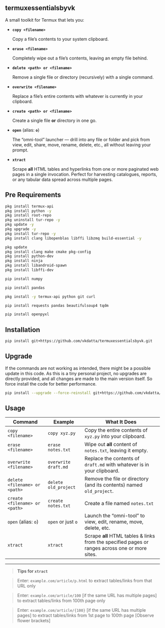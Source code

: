 ## termuxessentialsbyvk

A small toolkit for Termux that lets you:  

- **`copy <filename>`**  

  Copy a file’s contents to your system clipboard.

- **`erase <filename>`**  

  Completely wipe out a file’s contents, leaving an empty file behind.

- **`delete <path> or <filename>`**  

  Remove a single file or directory (recursively) with a single command.

- **`overwrite <filename>`**  

  Replace a file’s entire contents with whatever is currently in your clipboard.

- **`create <path> or <filename>`**  

  Create a single file **or** directory in one go.  

- **`open`** (alias: **`o`**)  

  The “omni-tool” launcher — drill into any file or folder and pick from view, edit, share, move, rename, delete, etc., all without leaving your prompt.

- **`xtract`**  

  Scrape **all** HTML tables and hyperlinks from one or more paginated web pages in a single invocation. Perfect for harvesting catalogues, reports, or any tabular data spread across multiple pages.
  
## Pre Requirements

```bash
pkg install termux-api
pkg install python -y
pkg install root-repo
pkg uninstall tur-repo -y
pkg update -y
pkg upgrade -y
pkg install tur-repo -y
pkg install clang libopenblas libffi libzmq build-essential -y
```
```bash
pkg update
pkg install clang make cmake pkg-config
pkg install python-dev
pkg install ninja
pkg install libandroid-spawn
pkg install libffi-dev
```
```bash
pip install numpy
```
```bash
pip install pandas
```
```bash
pkg install -y termux-api python git curl
```
```bash
pip install requests pandas beautifulsoup4 tqdm 
```
```bash
pip install openpyxl 
```

## Installation

```bash
pip install git+https://github.com/vkdatta/termuxessentialsbyvk.git
```

## Upgrade

If the commands are not working as intended, there might be a possible update in this code. As this is a tiny personal project, no upgrades are directly provided, and all changes are made to the main version itself. So force install the code for better performance. 

```bash
pip install --upgrade --force-reinstall git+https://github.com/vkdatta/termuxessentialsbyvk.git
```
## Usage

| Command                       | Example                                         | What It Does                                                                                 |
| ----------------------------- | ----------------------------------------------- | -------------------------------------------------------------------------------------------- |
| `copy <filename>`             | `copy xyz.py`                                   | Copy the entire contents of `xyz.py` into your clipboard.                                   |
| `erase <filename>`            | `erase notes.txt`                               | Wipe out **all** content of `notes.txt`, leaving it empty.                                  |
| `overwrite <filename>`        | `overwrite draft.md`                            | Replace the contents of `draft.md` with whatever is in your clipboard.                      |
| `delete <filename> or <path>`               | `delete old_project`                            | Remove the file or directory (and its contents) named `old_project`.                         |
| `create <filename> or <path>`    | `create notes.txt`               | Create a file named `notes.txt`                             |
| `open` (alias: `o`)           | `open` or just `o`                              | Launch the “omni-tool” to view, edit, rename, move, delete, etc.       |
| `xtract`     | `xtract`   | Scrape **all** HTML tables & links from the specified pages or ranges across one or more sites. |

---

> __**Tips for `xtract`**__  

>  Enter: `example.com/article/p.html` to extract tables/links from that URL only  

>  Enter: `example.com/article/100` [if the same URL has multiple pages] to extract tables/links from 100th page only

>  Enter: `example.com/article/{100}` [if the same URL has multiple pages] to extract tables/links from 1st page to 100th page [Observe flower brackets]
